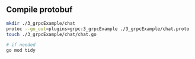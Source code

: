 ## Compile protobuf
```sh
mkdir ./3_grpcExample/chat
protoc --go_out=plugins=grpc:3_grpcExample ./3_grpcExample/chat.proto
touch ./3_grpcExample/chat/chat.go
```

```sh
# if needed
go mod tidy
```